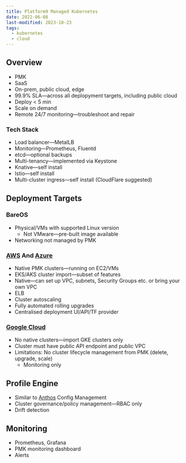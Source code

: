 ```yaml
---
title: Platform9 Managed Kubernetes
date: 2022-06-08
last-modified: 2023-10-23
tags:
  - kubernetes
  - cloud
---
```


## Overview

- PMK
- SaaS
- On-prem, public cloud, edge
- 99.9% SLA—across all deplopyment targets, including public cloud
- Deploy < 5 min
- Scale on demand
- Remote 24/7 monitoring—troubleshoot and repair

### Tech Stack

- Load balancer—MetalLB
- Monitoring—Prometheus, Fluentd
- etcd—optional backups
- Multi-tenancy—implemented via Keystone
- Knative—self install
- Istio—self install
- Multi-cluster ingress—self install (CloudFlare suggested)

## Deployment Targets

### BareOS

- Physical/VMs with supported Linux version
	- Not VMware—pre-built image available
- Networking not managed by PMK

### [AWS](notes/moc/AWS.md) And [Azure](notes/moc/Azure.md)

- Native PMK clusters—running on EC2/VMs
- EKS/AKS cluster import—subset of features
- Native—can set up VPC, subnets, Security Groups etc. or bring your own VPC
- ELB
- Cluster autoscaling
- Fully automated rolling upgrades
- Centralised deployment UI/API/TF provider

### [Google Cloud](notes/moc/Google%20Cloud.md)

- No native clusters—import GKE clusters only
- Cluster must have public API endpoint and public VPC
- Limitations: No cluster lifecycle management from PMK (delete, upgrade, scale)
	- Monitoring only

## Profile Engine

- Similar to [Anthos](notes/Anthos.md) Config Management
- Cluster governance/policy management—RBAC only
- Drift detection

## Monitoring

- Prometheus, Grafana
- PMK monitoring dashboard
- Alerts
